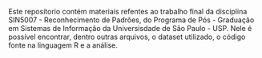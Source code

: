Este reposítorio contém materiais refentes ao trabalho final da disciplina 
SIN5007 - Reconhecimento de Padrões, do Programa de Pós - Graduação em 
Sistemas de Informação da Universisdade de São Paulo - USP.
Nele é possível encontrar, dentro outras arquivos, o dataset utilizado,
o código fonte na linguagem R e a análise. 

